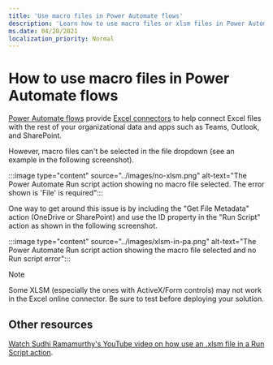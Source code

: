 ```yaml
---
title: 'Use macro files in Power Automate flows'
description: 'Learn how to use macro files or xlsm files in Power Automate flows.'
ms.date: 04/28/2021
localization_priority: Normal
---
```


# How to use macro files in Power Automate flows

[Power Automate flows](https://flow.microsoft.com/) provide [Excel connectors](https://flow.microsoft.com/connectors/shared_excelonlinebusiness/excel-online-business/) to help connect Excel files with the rest of your organizational data and apps such as Teams, Outlook, and SharePoint.

However, macro files can't be selected in the file dropdown (see an example in the following screenshot).

:::image type="content" source="../images/no-xlsm.png" alt-text="The Power Automate Run script action showing no macro file selected. The error shown is 'File' is required":::

One way to get around this issue is by including the "Get File Metadata" action (OneDrive or SharePoint) and use the ID property in the "Run Script" action as shown in the following screenshot.

:::image type="content" source="../images/xlsm-in-pa.png" alt-text="The Power Automate Run script action showing the macro file selected and no Run script error":::

> [!NOTE]
> Some XLSM (especially the ones with ActiveX/Form controls) may not work in the Excel online connector. Be sure to test before deploying your solution.

## Other resources

[Watch Sudhi Ramamurthy's YouTube video on how use an .xlsm file in a Run Script action](https://youtu.be/o-H9BbywJQQ).
